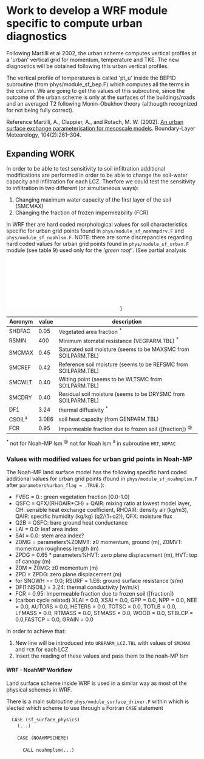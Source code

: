 # Work to develop a WRF module specific to compute urban diagnostics

Following Martilli et al 2002, the urban scheme computes vertical profiles at a 'urban' vertical grid for momentum, temperature and TKE. The new diagnostics will be obtained following this urban vertical profiles.

The vertical profile of temperatures is called 'pt_u' inside the BEP1D subroutine (from phys/module_sf_bep.F) which computes all the terms in the column. We are going to get the values of this subroutine, since the outcome of the urban scheme is only at the surfaces of the buildings/roads and an averaged T2 following Monin-Obukhov theory (althougth recognized for not being fully correct).

Reference 
Martilli, A., Clappier, A., and Rotach, M. W. (2002). [An urban surface exchange parameterisation for mesoscale models](https://link.springer.com/article/10.1023/A:1016099921195). Boundary-Layer Meteorology, 104(2):261–304.

## Expanding WORK 
In order to be able to test sensitivity to soil infiltration additional modifications are performed in order to be able to change the soil-water capacity and infiltration for each LCZ. Therfore we could test the sensitivity to infiltration in two different (or simultaneous ways):
1. Changing maximum water capacity of the first layer of the soil (SMCMAX)
1. Changing the fraction of frozen impermeability (FCR)

In WRF ther are hard coded morphological values for soil characteristics specific for urban grid points found in `phys/module_sf_noahmpdrv.F` and `phys/module_sf_noahlsm.F`. NOTE: there are some discrepancies regarding hard coded values for urban grid points found in `phys/module_sf_urban.F` module (see table 9) used only for the _’green roof’_. (See partial analysis ![urban_infiltSens.pdf](./urban_infiltSens.pdf))

| Acronym   | value  | description |
| ---       | ----   | ---- |
| SHDFAC    |  0.05  | Vegetated area fraction <SUP>*</SUP>
| RSMIN     |  400   | Minimum stomatal resistance (VEGPARM.TBL) <SUP>*</SUP>
| SMCMAX    |  0.45  | Saturated soil moisture (seems to be MAXSMC from SOILPARM.TBL)
| SMCREF    |  0.42  | Reference soil moisture (seems to be REFSMC from SOILPARM.TBL)
| SMCWLT    |  0.40  | Wilting point (seems to be WLTSMC from SOILPARM.TBL)
| SMCDRY    |  0.40  | Residual soil moisture (seems to be DRYSMC from SOILPARM.TBL)
| DF1       |  3.24  | thermal diffusivity <SUP>*</SUP>
| CSOIL<SUP>a</SUP> |  3.0E6 | soil heat capacity (from GENPARM.TBL)
| FCR       |  0.95  | Impermeable fraction due to frozen soil ([fraction]) <SUP>@</SUP>

<SUP>*</SUP> not for Noah-MP lsm
<SUP>@</SUP> not for Noah lsm
<SUP>a</SUP> in subroutine `HRT`, `NOPAC`

### Values with modified values for urban grid points in Noah-MP
The Noah-MP land surface model has the following specific hard coded additional values for urban grid points (found in `phys/module_sf_noahmplsm.F` after `parameters%urban_flag = .TRUE.`):
- FVEG = 0.: green vegetation fraction [0.0-1.0]
- QSFC = QFX/(RHOAIR*CH) + QAIR: mixing ratio at lowest model layer, CH: sensible heat exchange coefficient, RHOAIR: density air (kg/m3), QAIR: specific humidity (kg/kg) (q2/(1+q2)), QFX: moisture flux
- Q2B = QSFC: bare ground heat conductance
- LAI  = 0.0: leaf area index
- SAI  = 0.0: stem area index?
- Z0MG = parameters%Z0MVT: z0 momentum, ground (m), Z0MVT: momentum roughness length (m)
- ZPDG  = 0.65 * parameters%HVT: zero plane displacement (m), HVT: top of canopy (m)
- Z0M  = Z0MG: z0 momentum (m)
- ZPD  = ZPDG: zero plane displacement (m)
- for SNOWH == 0.0; RSURF = 1.E6: ground surface resistance (s/m)
- DF(1:NSOIL) = 3.24: thermal conductivity [w/m/k]
- FCR = 0.95: Impermeable fraction due to frozen soil ([fraction])
- (carbon cycle related) XLAI = 0.0, XSAI = 0.0, GPP = 0.0, NPP = 0.0, NEE = 0.0, AUTORS = 0.0, HETERS = 0.0, TOTSC = 0.0, TOTLB = 0.0, LFMASS = 0.0, RTMASS = 0.0, STMASS = 0.0, WOOD = 0.0, STBLCP = 0.0,FASTCP = 0.0, GRAIN = 0.0

In order to achieve that:
1. New line will be introduced into `URBPARM_LCZ.TBL` with values of `SMCMAX` and `FCR` for each LCZ
1. Insert the reading of these values and pass them to the noah-MP lsm

#### WRF - NoahMP Workflow
Land surface scheme inside WRF is used in a similar way as most of the physical schemes in WRF. 

There is a main subroutine `phys/module_surface_driver.F` within which is slected which scheme to use through a Fortran `CASE` statement
```Fortran
  CASE (sf_surface_physics)
    (...)
    
    CASE (NOAHMPSCHEME)
    
      CALL noahmplsm(...)
```

